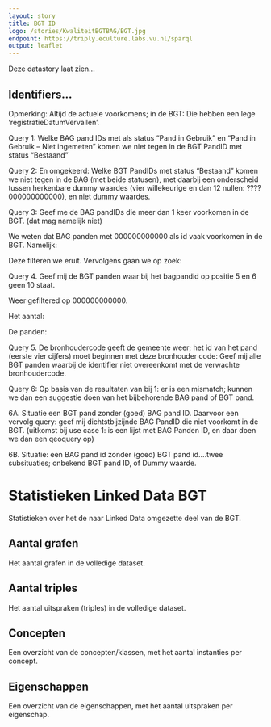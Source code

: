 ```yaml
---
layout: story
title: BGT ID
logo: /stories/KwaliteitBGTBAG/BGT.jpg
endpoint: https://triply.eculture.labs.vu.nl/sparql
output: leaflet
---
```


Deze datastory laat zien...

## Identifiers...
Opmerking: Altijd de actuele voorkomens; in de BGT: Die hebben een lege ‘registratieDatumVervallen’.

Query 1: Welke BAG pand IDs met als status “Pand in Gebruik” en “Pand in Gebruik – Niet ingemeten” komen we niet tegen in de BGT PandID met status “Bestaand”

<div data-query
     data-query-endpoint="https://data.pdok.nl/sparql"
     data-query-sparql="BAG-BGT.rq"></div>

Query 2: En omgekeerd: Welke BGT PandIDs met status “Bestaand” komen we niet tegen in de BAG (met beide statusen), met daarbij een onderscheid tussen herkenbare dummy waardes (vier willekeurige en dan 12 nullen: ????000000000000), en niet dummy waardes.


Query 3: Geef me de BAG pandIDs die meer dan 1 keer voorkomen in de BGT. (dat mag namelijk niet)

We weten dat BAG panden met 000000000000 als id vaak voorkomen in de BGT.
Namelijk:

<div data-query
     data-query-sparql="id3_count.rq"></div>

Deze filteren we eruit.
Vervolgens gaan we op zoek:

<div data-query
     data-query-sparql="id3.rq"></div>

Query 4. Geef mij de BGT panden waar bij het bagpandid op positie 5 en 6 geen 10 staat.

Weer gefiltered op 000000000000.

Het aantal:

<div data-query
     data-query-sparql="id4_count.rq"></div>

De panden:

<div data-query
     data-query-sparql="id4.rq"></div>

Query 5. De bronhoudercode geeft de gemeente weer; het id van het pand (eerste vier cijfers) moet beginnen met deze bronhouder code: Geef mij alle BGT panden waarbij de identifier niet overeenkomt met de verwachte bronhoudercode.



Query 6:
Op basis van de resultaten van bij 1: er is een mismatch; kunnen we dan een suggestie doen van het bijbehorende BAG pand of BGT pand.

6A. Situatie een BGT pand zonder (goed) BAG pand ID. Daarvoor een vervolg query: geef mij dichtstbijzijnde BAG PandID die niet voorkomt in de BGT.
	(uitkomst bij use case 1: is een lijst met BAG Panden ID, en daar doen we dan een qeoquery op)

6B. Situatie: een BAG pand id zonder (goed) BGT pand id….twee subsituaties; onbekend BGT pand ID, of Dummy waarde.





# Statistieken Linked Data BGT

Statistieken over het de naar Linked Data omgezette deel van de BGT.

## Aantal grafen

Het aantal grafen in de volledige dataset.

<div data-query data-query-sparql="stat-graphs.rq"></div>

## Aantal triples

Het aantal uitspraken (triples) in de volledige dataset.

<div data-query data-query-sparql="stat-triples.rq"></div>

## Concepten

Een overzicht van de concepten/klassen, met het aantal instanties per
concept.

<div data-query data-query-sparql="stat-concepten.rq"></div>

## Eigenschappen

Een overzicht van de eigenschappen, met het aantal uitspraken per
eigenschap.

<div data-query data-query-sparql="stat-eigenschappen.rq"></div>
